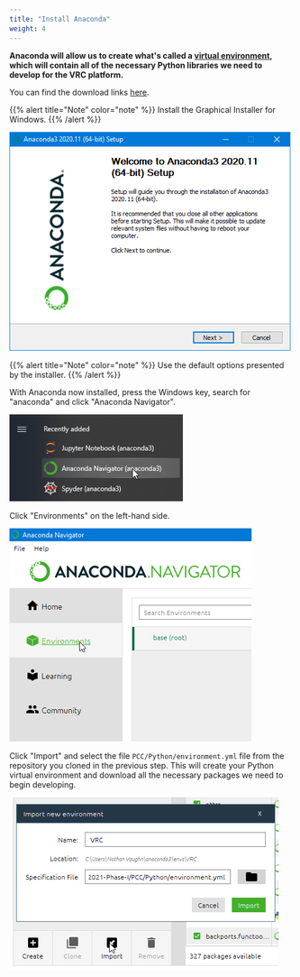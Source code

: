 ```yaml
---
title: "Install Anaconda"
weight: 4
---
```


**Anaconda will allow us to create what's called a
[virtual environment](https://www.freecodecamp.org/news/why-you-need-python-environments-and-how-to-manage-them-with-conda-85f155f4353c/),
which will contain all of the necessary Python libraries we need to
develop for the VRC platform.**

You can find the download links [here](https://www.anaconda.com/products/individual).

{{% alert title="Note" color="note" %}}
Install the Graphical Installer for Windows.
{{% /alert %}}

![](image.png)

{{% alert title="Note" color="note" %}}
Use the default options presented by the installer.
{{% /alert %}}

With Anaconda now installed, press the Windows key,
search for "anaconda" and click "Anaconda Navigator".

![](image1.png)

Click "Environments" on the left-hand side.

![](image2.png)

Click "Import" and select the file `PCC/Python/environment.yml` file from the
repository you cloned in the previous step. This will create your Python
virtual environment and download all the necessary packages we need to begin developing.

![](image3.png)

